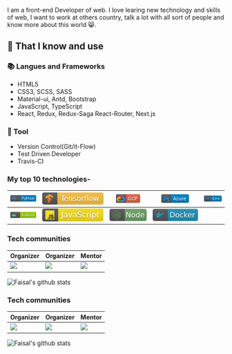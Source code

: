 

 I am a front-end Developer of web. I love learing new technology and skills of web, I want to work at others country, talk a lot with all sort of people and know more about this world 😸.

## 🧠 That I know and use
### 📚 Langues and Frameworks
- HTML5
- CSS3, SCSS, SASS
- Material-ui, Antd, Bootstrap
- JavaScript, TypeScript
- React, Redux, Redux-Saga React-Router, Next.js

### 🔧 Tool
- Version Control(Git/it-Flow)
- Test Driven Developer
- Travis-CI

### My top 10 technologies-

|![](https://github.com/FaisalHafeez/FaisalHafeez/blob/master/badges/python.png)|![](https://github.com/FaisalHafeez/FaisalHafeez/blob/master/badges/tensorflow.svg)|![](https://github.com/FaisalHafeez/FaisalHafeez/blob/master/badges/gcp.png)|![](https://github.com/FaisalHafeez/FaisalHafeez/blob/master/badges/azure.png)|![](https://github.com/FaisalHafeez/FaisalHafeez/blob/master/badges/c++.png)|
|---|---|---|---|---|
|![](https://github.com/FaisalHafeez/FaisalHafeez/blob/master/badges/android.png)|![](https://github.com/FaisalHafeez/FaisalHafeez/blob/master/badges/javascript.svg)|![](https://github.com/FaisalHafeez/FaisalHafeez/blob/master/badges/node.svg)|![](https://github.com/FaisalHafeez/FaisalHafeez/blob/master/badges/docker.svg)|

### Tech communities

|Organizer|Organizer|Mentor|
|---------|---------|------|
|<a href="https://kotlinmumbai.tech"><img src="https://github.com/FaisalHafeez/FaisalHafeez/blob/master/communities/kotlin_mumbai.png" height="100px"></a>|<a href="https://community.mozilla.org/groups/mozilla-mumbai/"><img src="https://github.com/FaisalHafeez/FaisalHafeez/blob/master/communities/mozilla_mumbai.png" height="100px"></a>|<a href="https://www.meetup.com/tfugmumbai/"><img src="https://github.com/FaisalHafeez/FaisalHafeez/blob/master/communities/tfug_mumbai.png" height="100px"></a>|

![Faisal's github stats](https://github-readme-stats.vercel.app/api?username=FaisalHafeez&show_icons=true&title_color=fff&icon_color=79ff97&text_color=9f9f9f&bg_color=151515)

### Tech communities

|Organizer|Organizer|Mentor|
|---------|---------|------|
|<a href="https://kotlinmumbai.tech"><img src="https://github.com/FaisalHafeez/FaisalHafeez/blob/master/communities/kotlin_mumbai.png" height="100px"></a>|<a href="https://community.mozilla.org/groups/mozilla-mumbai/"><img src="https://github.com/FaisalHafeez/FaisalHafeez/blob/master/communities/mozilla_mumbai.png" height="100px"></a>|<a href="https://www.meetup.com/tfugmumbai/"><img src="https://github.com/FaisalHafeez/FaisalHafeez/blob/master/communities/tfug_mumbai.png" height="100px"></a>|

![Faisal's github stats](https://github-readme-stats.vercel.app/api?username=FaisalHafeez&show_icons=true&title_color=fff&icon_color=79ff97&text_color=9f9f9f&bg_color=151515)

